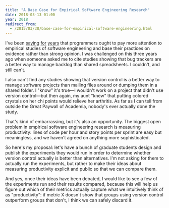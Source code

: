 ```yaml
---
title: "A Base Case for Empirical Software Engineering Research"
date: 2018-03-13 01:00
year: 2018
redirect_from:
  - /2015/03/30/base-case-for-empirical-software-engineering.html
---
```


I've been
[saying](http://www.amazon.com/Making-Software-Really-Works-Believe/dp/0596808321/)
[for](https://vimeo.com/9270320)
[years](https://www.youtube.com/watch?v=FtKO619O5g0) that programmers
ought to pay more attention to empirical studies of software
engineering and base their practices on evidence rather than strong
opinion.  I was challenged on this three years ago when someone asked
me to cite studies showing that bug trackers are a better way to
manage backlog than shared spreadsheets.  I couldn't, and still can't.

I also can't find any studies showing that version control is a better
way to manage software projects than mailing files around or dumping
them in a shared folder.  I "know" it's true—I wouldn't work on a
project that didn't use version control—but then again, my aunt "knew"
that putting colored crystals on her chi points would relieve her
arthritis.  As far as I can tell from outside the Great Paywall of
Academia, nobody's ever actually done the study.

That's kind of embarrassing, but it's also an opportunity.  The
biggest open problem in empirical software engineering research is
measuring productivity: lines of code per hour and story points per
sprint are easy but meaningless, and we haven't agreed on anything
more sophisticated.

So here's my proposal: let's have a bunch of graduate students design
and publish the experiments they would run in order to determine
whether version control actually is better than alternatives.  I'm not
asking for them to actually run the experiments, but rather to make
their ideas about measuring productivity explicit and public so that
we can compare them.

And yes, once their ideas have been debated, I would like to see a few
of the experiments run and their results compared, because this will
help us figure out which of their metrics actually capture what we
intuitively think of as "productivity": if metric X doesn't show that
groups using version control outperform groups that don't, I think we
can safely discard it.
